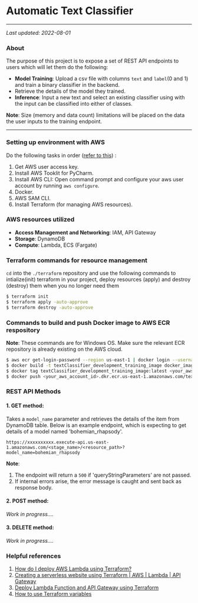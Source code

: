 # Automatic Text Classifier
___

*Last updated: 2022-08-01*

### About
The purpose of this project is to expose a set of REST API endpoints to users which will let them do the following:
- **Model Training**: Upload a csv file with columns ```text``` and ```label```(0 and 1) and train a binary classifier in the backend.
- Retrieve the details of the model they trained.
- **Inference**: Input a new text and select an existing classifier using with the input can be classified into either of classes.

**Note**: Size (memory and data count) limitations will be placed on the data the user inputs to the training endpoint.

---

### Setting up environment with AWS
Do the following tasks in order 
([refer to this](https://docs.aws.amazon.com/toolkit-for-jetbrains/latest/userguide/setup-toolkit.html))
:

1. Get AWS user access key.
2. Install AWS Tooklit for PyCharm.
3. Install AWS CLI: Open command prompt and configure your aws user account by running ```aws configure```.
4. Docker.
5. AWS SAM CLI.
6. Install Terraform (for managing AWS resources).

### AWS resources utilized
- **Access Management and Networking**: IAM, API Gateway
- **Storage**: DynamoDB
- **Compute**: Lambda, ECS (Fargate)

### Terraform commands for resource management
```cd``` into the ```./terraform``` repository and use the following commands to intialize(init)
terraform in your project, deploy resources (apply) and destroy (destroy) them when you no
longer need them
```bash
$ terraform init
$ terraform apply -auto-approve
$ terraform destroy -auto-approve
```

### Commands to build and push Docker image to AWS ECR respository
**Note**: These commands are for Windows OS. Make sure the relevant ECR repository is already existing on the AWS cloud.
```bash
$ aws ecr get-login-password --region us-east-1 | docker login --username AWS --password-stdin <your_aws_account_id>.dkr.ecr.us-east-1.amazonaws.com
$ docker build -t textClassifier_development_training_image docker_images
$ docker tag textClassifier_development_training_image:latest <your_aws_account_id>.dkr.ecr.us-east-1.amazonaws.com/textclassifier_development_training_repository:textClassifier_development_training_image
$ docker push <your_aws_account_id>.dkr.ecr.us-east-1.amazonaws.com/textclassifier_development_training_repository:textClassifier_development_training_image
```
### REST API Methods
#### 1. GET method:
Takes a ```model_name``` parameter and retrieves the details of the item from DynamoDB table.
Below is an example endpoint, which is expecting to get details of a model named 'bohemian_rhapsody'.

```https://xxxxxxxxxx.execute-api.us-east-1.amazonaws.com/<stage_name>/<resource_path>?model_name=bohemian_rhapsody```

**Note**: 
1. The endpoint will return a ```500``` if 'queryStringParameters' are not passed.
2. If internal errors arise, the error message is caught and sent back as response body.

#### 2. POST method:
_Work in progress...._

#### 3. DELETE method:
_Work in progress...._

### Helpful references
1. [How do I deploy AWS Lambda using Terraform?](https://www.youtube.com/watch?v=JSR7U700h0U)
2. [Creating a serverless website using Terraform | AWS | Lambda | API Gateway](https://www.youtube.com/watch?v=wlVcso4Ut5o)
3. [Deploy Lambda Function and API Gateway using Terraform](https://levelup.gitconnected.com/deploy-lambda-function-and-api-gateway-using-terraform-d12cdc50dee8)
4. [How to use Terraform variables](https://upcloud.com/resources/tutorials/terraform-variables)